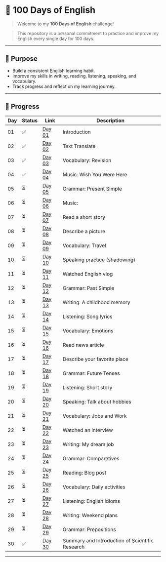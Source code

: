 # 🧠 100 Days of English

> Welcome to my **100 Days of English** challenge!  

> This repository is a personal commitment to practice and improve my English every single day for 100 days.

---
## 🎯 Purpose

- Build a consistent English learning habit.
- Improve my skills in writing, reading, listening, speaking, and vocabulary.
- Track progress and reflect on my learning journey.

---
## 📅 Progress

| Day | Status | Link | Description |
|-----|--------|------|-------------|
| 01  | ✅      | [Day 01](days/day01.md) | Introduction |
| 02  | ✅      | [Day 02](days/day02.md) | Text Translate |
| 03  | ✅      | [Day 03](days/day03.md) | Vocabulary: Revision |
| 04  | ✅      | [Day 04](days/day04.md) | Music: Wish You Were Here |
| 05  | ⏳      | [Day 05](days/day05/) | Grammar: Present Simple |
| 06  | ⏳      | [Day 06](days/day06/) | Music: |
| 07  | ⏳      | [Day 07](days/day07/) | Read a short story |
| 08  | ⏳      | [Day 08](days/day08/) | Describe a picture |
| 09  | ⏳      | [Day 09](days/day09/) | Vocabulary: Travel |
| 10  | ⏳      | [Day 10](days/day10/) | Speaking practice (shadowing) |
| 11  | ⏳      | [Day 11](days/day11/) | Watched English vlog |
| 12  | ⏳      | [Day 12](days/day12/) | Grammar: Past Simple |
| 13  | ⏳      | [Day 13](days/day13/) | Writing: A childhood memory |
| 14  | ⏳      | [Day 14](days/day14/) | Listening: Song lyrics |
| 15  | ⏳      | [Day 15](days/day15/) | Vocabulary: Emotions |
| 16  | ⏳      | [Day 16](days/day16/) | Read news article |
| 17  | ⏳      | [Day 17](days/day17/) | Describe your favorite place |
| 18  | ⏳      | [Day 18](days/day18/) | Grammar: Future Tenses |
| 19  | ⏳      | [Day 19](days/day19/) | Listening: Short story |
| 20  | ⏳      | [Day 20](days/day20/) | Speaking: Talk about hobbies |
| 21  | ⏳      | [Day 21](days/day21/) | Vocabulary: Jobs and Work |
| 22  | ⏳      | [Day 22](days/day22/) | Watched an interview |
| 23  | ⏳      | [Day 23](days/day23/) | Writing: My dream job |
| 24  | ⏳      | [Day 24](days/day24/) | Grammar: Comparatives |
| 25  | ⏳      | [Day 25](days/day25/) | Reading: Blog post |
| 26  | ⏳      | [Day 26](days/day26/) | Vocabulary: Daily activities |
| 27  | ⏳      | [Day 27](days/day27/) | Listening: English idioms |
| 28  | ⏳      | [Day 28](days/day28/) | Writing: Weekend plans |
| 29  | ⏳      | [Day 29](days/day29/) | Grammar: Prepositions |
| 30  | ✅      | [Day 30](days/day30.md) | Summary and Introduction of Scientific Research |

---
